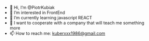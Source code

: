 - 👋 Hi, I’m @PiotrKubiak
- 👀 I’m interested in FrontEnd
- 🌱 I’m currently learning javascript REACT
- 💞️ I want to cooperate with a company that will teach me something more
- 📫 How to reach me: kuberxxx1986@gmail.com

<!---
PiotrKubiak/PiotrKubiak is a ✨ special ✨ repository because its `README.md` (this file) appears on your GitHub profile.
You can click the Preview link to take a look at your changes.
--->
